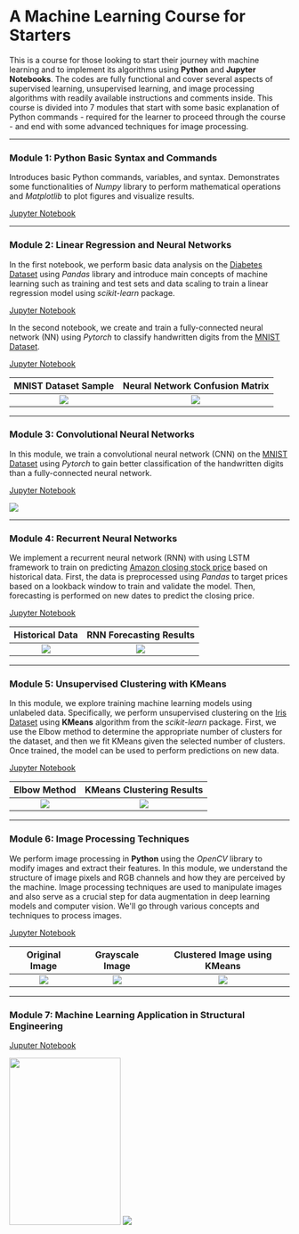 # A Machine Learning Course for Starters

This is a course for those looking to start their journey with machine learning and to implement its algorithms using **Python** and **Jupyter Notebooks**. The codes are fully functional and cover several aspects of supervised learning, unsupervised learning, and image processing algorithms with readily available instructions and comments inside. This course is divided into 7 modules that start with some basic explanation of Python commands - required for the learner to proceed through the course - and end with some advanced techniques for image processing.

---

### Module 1: Python Basic Syntax and Commands

Introduces basic Python commands, variables, and syntax. Demonstrates some functionalities of *Numpy* library to perform mathematical operations and *Matplotlib* to plot figures and visualize results.

[Jupyter Notebook](Module1-PythonBasics/Module1-Python-Basics.ipynb)

---
### Module 2: Linear Regression and Neural Networks

In the first notebook, we perform basic data analysis on the <ins>Diabetes Dataset</ins> using *Pandas* library and introduce main concepts of machine learning such as training and test sets and data scaling to train a linear regression model using *scikit-learn* package.

[Jupyter Notebook](Module2-NeuralNetworks/Module2-LinearRegression.ipynb)

In the second notebook, we create and train a fully-connected neural network (NN) using *Pytorch* to classify handwritten digits from the <ins>MNIST Dataset</ins>.

[Jupyter Notebook](Module2-NeuralNetworks/Module2-NeuralNetworks.ipynb)


MNIST Dataset Sample            |  Neural Network Confusion Matrix
:-------------------------:|:-------------------------:
![](Module2-NeuralNetworks/mnist-sample.png)  |  ![](Module2-NeuralNetworks/confusion-matrix-NN.png)

---

### Module 3: Convolutional Neural Networks

In this module, we train a convolutional neural network (CNN) on the <ins>MNIST Dataset</ins> using *Pytorch* to gain better classification of the handwritten digits than a fully-connected neural network. 

[Jupyter Notebook](Module3-CNN/Module3-CNN.ipynb)

![](Module3-CNN/confusion-matrix-CNN.png)

---

### Module 4: Recurrent Neural Networks

We implement a recurrent neural network (RNN) with using LSTM framework to train on predicting <ins>Amazon closing stock price</ins> based on historical data. First, the data is preprocessed using *Pandas* to target prices based on a lookback window to train and validate the model. Then, forecasting is performed on new dates to predict the closing price.

[Jupyter Notebook](Module4-RNN/Module4-RNN-LSTM.ipynb)

Historical Data            |  RNN Forecasting Results
:-------------------------:|:-------------------------:
![](Module4-RNN/AMZN.png) |  ![](Module4-RNN/RNN-forecasting.png)

---

### Module 5: Unsupervised Clustering with KMeans

In this module, we explore training machine learning models using unlabeled data. Specifically, we perform unsupervised clustering on the <ins>Iris Dataset</ins> using **KMeans** algorithm from the *scikit-learn* package. First, we use the Elbow method to determine the appropriate number of clusters for the dataset, and then we fit KMeans given the selected number of clusters. Once trained, the model can be used to perform predictions on new data.

[Jupyter Notebook](Module5-UnsupervisedLearning/Module5-UnsupervisedLearning-KMeans.ipynb)

Elbow Method            |  KMeans Clustering Results
:-------------------------:|:-------------------------:
![](Module5-UnsupervisedLearning/elbow-method.png) |  ![](Module5-UnsupervisedLearning/kmeans-predictions.png)

---

### Module 6: Image Processing Techniques 

We perform image processing in **Python** using the *OpenCV* library to modify images and extract their features. In this module, we understand the structure of image pixels and RGB channels and how they are perceived by the machine. Image processing techniques are used to manipulate images and also serve as a crucial step for data augmentation in deep learning models and computer vision. We'll go through various concepts and techniques to process images.

[Jupyter Notebook](Module6-ImageProcessing/Module6-ImageProcessing.ipynb)

Original Image            |  Grayscale Image      |  Clustered Image using KMeans
:-------------------------:|:-------------------------:|:-------------------------:
![](Module6-ImageProcessing/buildings.jpg) |  ![](Module6-ImageProcessing/gray_image.png) |  ![](Module6-ImageProcessing/clustered_image.png)

---

### Module 7: Machine Learning Application in Structural Engineering 

[Juputer Notebook](Module7-ML-Structures/Module7-MachineLearning-Structures.ipynb)

<img src="Module7-ML-Structures/multi-story-structure.png" width="200" height="300"/>

<img src="Module7-ML-Structures/results.png"/>



